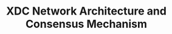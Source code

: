 ---
parent: XDC Blockchain Network
title: XDC Network Architecture and Consensus Mechanism
template: courseContent.hbs
courseIdx: 7
---